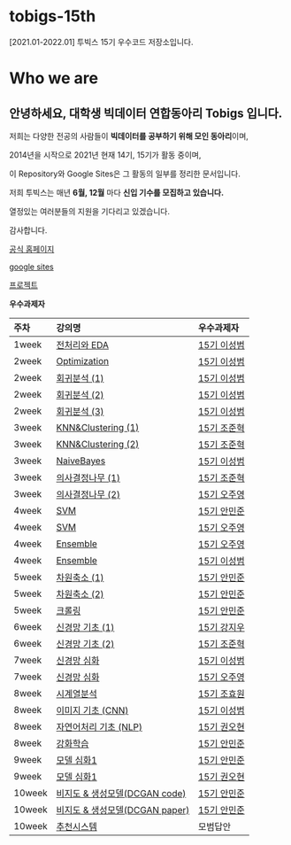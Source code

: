 # tobigs-15th
[2021.01-2022.01] 투빅스 15기 우수코드 저장소입니다.

# Who we are

## 안녕하세요, 대학생 빅데이터 연합동아리 **Tobigs** 입니다.

저희는 다양한 전공의 사람들이 **빅데이터를 공부하기 위해 모인 동아리**이며,

2014년을 시작으로 2021년 현재 14기, 15기가 활동 중이며,

이 Repository와 Google Sites은 그 활동의 일부를 정리한 문서입니다.  

저희 투빅스는 매년 **6월, 12월** 마다 **신입 기수를 모집하고 있습니다.**

열정있는 여러분들의 지원을 기다리고 있겠습니다.

감사합니다.

[공식 홈페이지](http://www.datamarket.kr/xe/page_QEhq64)

[google sites](https://sites.google.com/view/1415tobigs)

[프로젝트](http://www.datamarket.kr/xe/board_pdzw77)


**우수과제자**

| 주차 | 강의명 | 우수과제자 |
| :--- | :--- | :--- |
| 1week | [전처리와 EDA](https://github.com/tobigs-datamarket/tobigs-15th/blob/main/1wk_EDA/EDA_15%EA%B8%B0%20%EC%9D%B4%EC%84%B1%EB%B2%94.ipynb) | [15기 이성범](https://github.com/SeongBeomLEE) |
| 2week | [Optimization](https://github.com/tobigs-datamarket/tobigs-15th/blob/main/2wk_Optimization/Optimization_15%EA%B8%B0%20%EC%9D%B4%EC%84%B1%EB%B2%94.ipynb) | [15기 이성범](https://github.com/SeongBeomLEE) |
| 2week | [회귀분석 \(1\)](https://github.com/tobigs-datamarket/tobigs-15th/blob/main/2wk_Regression/week2_assignment1.ipynb) | [15기 이성범](https://github.com/SeongBeomLEE) |
| 2week | [회귀분석 \(2\)](https://github.com/tobigs-datamarket/tobigs-15th/blob/main/2wk_Regression/week2_assignment2.ipynb) | [15기 이성범](https://github.com/SeongBeomLEE) |
| 2week | [회귀분석 \(3\)](https://github.com/tobigs-datamarket/tobigs-15th/blob/main/2wk_Regression/week2_assignment3.ipynb) | [15기 이성범](https://github.com/SeongBeomLEE) |
| 3week | [KNN&Clustering \(1\)](https://github.com/tobigs-datamarket/tobigs-15th/blob/main/3wk_KNN%26Clustering/KNN_assignment.ipynb) | [15기 조준혁](https://github.com/Junhyeok1015) |
| 3week | [KNN&Clustering \(2\)](https://github.com/tobigs-datamarket/tobigs-15th/blob/main/3wk_KNN%26Clustering/Clustering_assignment.ipynb) | [15기 조준혁](https://github.com/Junhyeok1015) |
| 3week | [NaiveBayes](https://github.com/tobigs-datamarket/tobigs-15th/blob/main/3wk_DT%26NB/week3_NaiveBayes_15%EA%B8%B0%20%EC%9D%B4%EC%84%B1%EB%B2%94.ipynb) | [15기 이성범](https://github.com/SeongBeomLEE) |
| 3week | [의사결정나무 \(1\)](https://github.com/tobigs-datamarket/tobigs-15th/blob/main/3wk_DT%26NB/DT_Assignment1_15%EA%B8%B0%20%EC%A1%B0%EC%A4%80%ED%98%81.ipynb) | [15기 조준혁](https://github.com/Junhyeok1015) |
| 3week | [의사결정나무 \(2\)](https://github.com/tobigs-datamarket/tobigs-15th/blob/main/3wk_DT%26NB/wk3_decisiontree_assignment2_15%EA%B8%B0%20%EC%98%A4%EC%A3%BC%EC%98%81.ipynb) | [15기 오주영](https://github.com/Jy0923) | 
| 4week | [SVM](https://github.com/tobigs-datamarket/tobigs-15th/blob/main/4wk_SVM/SVM_assignment_1_15%EA%B8%B0%20%EC%95%88%EB%AF%BC%EC%A4%80.ipynb) | [15기 안민준](https://github.com/YMGYM) |
| 4week | [SVM](https://github.com/tobigs-datamarket/tobigs-15th/blob/main/4wk_SVM/wk4_svm_assignment_15%EA%B8%B0%20%EC%98%A4%EC%A3%BC%EC%98%81.ipynb) | [15기 오주영](https://github.com/Jy0923) |
| 4week | [Ensemble](https://github.com/tobigs-datamarket/tobigs-15th/blob/main/4wk_Ensemble/wk4_ensemble_assignment_15%EA%B8%B0%20%EC%98%A4%EC%A3%BC%EC%98%81.ipynb) | [15기 오주영](https://github.com/Jy0923) |
| 4week | [Ensemble](https://github.com/tobigs-datamarket/tobigs-15th/blob/main/4wk_Ensemble/week4_Ensemble_15%EA%B8%B0%20%EC%9D%B4%EC%84%B1%EB%B2%94.ipynb) | [15기 이성범](https://github.com/SeongBeomLEE) |
| 5week | [차원축소 \(1\)](https://github.com/tobigs-datamarket/tobigs-15th/blob/main/5wk_%EC%B0%A8%EC%9B%90%EC%B6%95%EC%86%8C/week5_dimensionality%20reduction_assignment1_15%EA%B8%B0%20%EC%95%88%EB%AF%BC%EC%A4%80.ipynb) | [15기 안민준](https://github.com/YMGYM) |
| 5week | [차원축소 \(2\)](https://github.com/tobigs-datamarket/tobigs-15th/blob/main/5wk_%EC%B0%A8%EC%9B%90%EC%B6%95%EC%86%8C/week5_dimensionality_reduction_assignment2_15%EA%B8%B0%20%EC%95%88%EB%AF%BC%EC%A4%80.ipynb) | [15기 안민준](https://github.com/YMGYM) |
| 5week | [크롤링](https://github.com/tobigs-datamarket/tobigs-15th/blob/main/5wk_Crawling/week5_crawling_assignment_15%EA%B8%B0%20%EC%95%88%EB%AF%BC%EC%A4%80.ipynb) | [15기 안민준](https://github.com/YMGYM)  |
| 6week | [신경망 기초 \(1\)](https://github.com/tobigs-datamarket/tobigs-15th/blob/main/6wk_NN_basic/week6_NeuralNetworkBasic_assignment1_15%EA%B8%B0%20%EA%B0%95%EC%A7%80%EC%9A%B0.pdf)  | [15기 강지우](https://github.com/jiwoo0212) |
| 6week | [신경망 기초 \(2\)](https://github.com/tobigs-datamarket/tobigs-15th/blob/main/6wk_NN_basic/week6_NeuralNetworkBasic_assignment2_15%EA%B8%B0%20%EC%A1%B0%EC%A4%80%ED%98%81.ipynb)  | [15기 조준혁](https://github.com/Junhyeok1015) |
| 7week | [신경망 심화](https://github.com/tobigs-datamarket/tobigs-15th/blob/main/7wk_NN%EC%8B%AC%ED%99%94%26%ED%94%84%EB%A0%88%EC%9E%84%EC%9B%8C%ED%81%AC/week7_NN%EC%8B%AC%ED%99%94_15%EA%B8%B0%20%EC%9D%B4%EC%84%B1%EB%B2%94.ipynb) | [15기 이성범](https://github.com/SeongBeomLEE) |
| 7week | [신경망 심화](https://github.com/tobigs-datamarket/tobigs-15th/blob/main/7wk_NN%EC%8B%AC%ED%99%94%26%ED%94%84%EB%A0%88%EC%9E%84%EC%9B%8C%ED%81%AC/wk7_nn_assignment_15%EA%B8%B0%20%EC%98%A4%EC%A3%BC%EC%98%81.ipynb) | [15기 오주영](https://github.com/Jy0923) | 
| 8week | [시계열분석](https://github.com/tobigs-datamarket/tobigs-15th/blob/main/7wk_Time_Series/%237-2.%20%EC%8B%9C%EA%B3%84%EC%97%B4%EB%B6%84%EC%84%9D.md) | [15기 조효원](https://github.com/hyyoka) |
| 8week | [이미지 기초 (CNN)](https://github.com/tobigs-datamarket/tobigs-15th/blob/main/8wk_CNN_basic/week8_CNNbasic_AlexNet_modeling_15%EA%B8%B0%20%EC%9D%B4%EC%84%B1%EB%B2%94.ipynb) | [15기 이성범](https://github.com/SeongBeomLEE) |
| 8week | [자연어처리 기초 (NLP)](https://github.com/tobigs-datamarket/tobigs-15th/blob/main/8wk_NLP_basic/HW8_nlp_basic_assignment_15%EA%B8%B0%20%EA%B6%8C%EC%98%A4%ED%98%84.ipynb) | [15기 권오현](https://github.com/5hyeonkwon) | 
| 8week | [강화학습](https://github.com/tobigs-datamarket/tobigs-15th/tree/main/8wk_RL) | [15기 안민준](https://github.com/YMGYM) | 
| 9week | [모델 심화1](https://github.com/tobigs-datamarket/tobigs-15th/blob/main/9wk_CNN_advanced/15%EA%B8%B0_%EC%A0%95%EA%B7%9C%EC%84%B8%EC%85%98_week9_%EA%B3%BC%EC%A0%9C1_15%EA%B8%B0%20%EC%95%88%EB%AF%BC%EC%A4%80.ipynb) | [15기 안민준](https://github.com/YMGYM) | 
| 9week | [모델 심화1](https://github.com/tobigs-datamarket/tobigs-15th/blob/main/9wk_CNN_advanced/HW9_%EB%AA%A8%EB%8D%B8%EC%8B%AC%ED%99%941_15%EA%B8%B0%20%EA%B6%8C%EC%98%A4%ED%98%84.ipynb) | [15기 권오현](https://github.com/5hyeonkwon) | 
| 10week | [비지도 & 생성모델(DCGAN code)](https://github.com/tobigs-datamarket/tobigs-15th/blob/main/10wk_%EB%B9%84%EC%A7%80%EB%8F%84%26%EC%83%9D%EC%84%B1%EB%AA%A8%EB%8D%B8/assignment_wk10_15%EA%B8%B0%20%EC%95%88%EB%AF%BC%EC%A4%80.ipynb) | [15기 안민준](https://github.com/YMGYM) |
| 10week | [비지도 & 생성모델(DCGAN paper)](https://github.com/tobigs-datamarket/tobigs-15th/blob/main/10wk_%EB%B9%84%EC%A7%80%EB%8F%84%26%EC%83%9D%EC%84%B1%EB%AA%A8%EB%8D%B8/paper_review_15%EA%B8%B0%20%EC%95%88%EB%AF%BC%EC%A4%80.ipynb) | [15기 안민준](https://github.com/YMGYM) |
| 10week | [추천시스템](https://github.com/tobigs-datamarket/tobigs-15th/tree/main/10wk_Recommendation_system) | 모범답안 |

